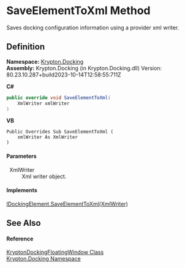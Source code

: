 # SaveElementToXml Method


Saves docking configuration information using a provider xml writer.



## Definition
**Namespace:** <a href="98399376-cf41-9454-4b4d-4fab2ca20bc7.md">Krypton.Docking</a>  
**Assembly:** Krypton.Docking (in Krypton.Docking.dll) Version: 80.23.10.287+build2023-10-14T12:58:55:711Z

**C#**
``` C#
public override void SaveElementToXml(
	XmlWriter xmlWriter
)
```
**VB**
``` VB
Public Overrides Sub SaveElementToXml ( 
	xmlWriter As XmlWriter
)
```



#### Parameters
<dl><dt>  XmlWriter</dt><dd>Xml writer object.</dd></dl>

#### Implements
<a href="c05c3101-e948-aa2d-6942-6afb347ed7d2.md">IDockingElement.SaveElementToXml(XmlWriter)</a>  


## See Also


#### Reference
<a href="965d3277-b00b-7fa7-f356-ce5ced7fc311.md">KryptonDockingFloatingWindow Class</a>  
<a href="98399376-cf41-9454-4b4d-4fab2ca20bc7.md">Krypton.Docking Namespace</a>  
